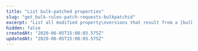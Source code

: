 ```yaml
---
title: "List bulk-patched properties"
slug: "get_bulk-rules-patch-requests-bulkpatchid"
excerpt: "List all modified property\nversions that result from a [bulk patch](#postbulkpatch)\nrequest, and poll the asynchronous process's status. The\nresponse is a [BulkPatch](#bulkpatch) object. Once the\noverall `bulkPatchStatus` is `COMPLETE`, you can feed all\nsuccessfully updated property versions whose `status` is\n`UPDATED` into a subsequent request to\n[bulk activate](#postbulkpropertyactivations) them. See\n[Bulk Search and Update](#bulksearchandupdate)\nfor overall guidance on this feature."
hidden: false
createdAt: "2020-06-05T15:08:03.575Z"
updatedAt: "2020-06-05T15:08:03.575Z"
---
```

